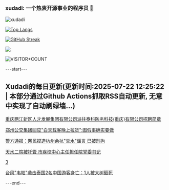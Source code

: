 ### xudadi: 一个热衷开源事业的程序员 👋

![xudadi](https://github-readme-stats-git-masterorgs-github-readme-stats-team.vercel.app/api?username=xudadi)

[![Top Langs](https://github-readme-stats.vercel.app/api/top-langs/?username=xudadi)](https://github.com/anuraghazra/github-readme-stats)

[![GitHub Streak](https://streak-stats.demolab.com?user=xudadi&locale=zh_Hans)](https://git.io/streak-stats)

![](https://raw.githubusercontent.com/xudadi/xudadi/main/assets/github-contribution-grid-snake.svg)

![VISITOR+COUNT](https://komarev.com/ghpvc/?username=xudadi&label=VISITOR+COUNT)


---start---

## Xudadi的每日更新(更新时间:2025-07-22 12:25:22 | 本部分通过Github Actions抓取RSS自动更新, 无意中实现了自动刷绿墙...)

[重庆两江新区人才发展集团有限公司派往泰科防务科技(重庆)有限公司招聘简章](https://www.gongkaoleida.com/article/2522568)

[郑州公交集团回应"白天载客晚上拉货":图假事确实要做](https://m.163.com/news/article/K5115A0B0512B07B.html)

[警方通报：网民捏造杭州余杭"粪水"谣言 已被刑拘](https://m.163.com/news/article/K52AG7B20001899O.html)

[天水二院被托管 市疾控中心主任担任院党委书记](https://m.163.com/news/article/K51CNLHA0514R9P4.html)

[3](https://m.163.com/touch/news/sub/domestic)

[台风"韦帕"袭击泰国2名中国游客身亡：1人被大树砸死](https://m.163.com/news/article/K51CSB5S05345ARG.html)

---end---
